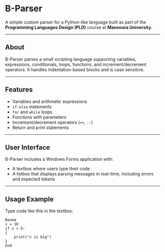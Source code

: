 # B-Parser

A simple custom parser for a Python-like language built as part of the **Programming Languages Design (PLD)** course at **Mansoura University**.

---

## About

B-Parser parses a small scripting language supporting variables, expressions, conditionals, loops, functions, and increment/decrement operators. It handles indentation-based blocks and is case sensitive.

---

## Features

- Variables and arithmetic expressions  
- `if-else` statements  
- `for` and `while` loops  
- Functions with parameters  
- Increment/decrement operators (`++`, `--`)  
- Return and print statements  

---

## User Interface

B-Parser includes a Windows Forms application with:

- A textbox where users type their code  
- A listbox that displays parsing messages in real-time, including errors and expected tokens  

---

## Usage Example

Type code like this in the textbox:

```basma
Basma
x = 10
if x > 5:
{
    print("x is big")
}
End

